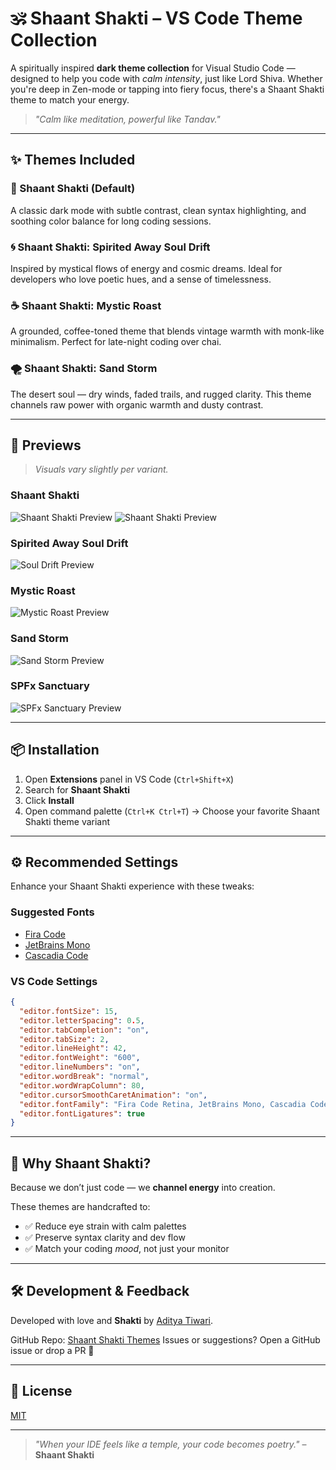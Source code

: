 # 🕉️ Shaant Shakti – VS Code Theme Collection

A spiritually inspired **dark theme collection** for Visual Studio Code — designed to help you code with _calm intensity_, just like Lord Shiva. Whether you're deep in Zen-mode or tapping into fiery focus, there's a Shaant Shakti theme to match your energy.

> _"Calm like meditation, powerful like Tandav."_

---

## ✨ Themes Included

### 🔹 Shaant Shakti (Default)

A classic dark mode with subtle contrast, clean syntax highlighting, and soothing color balance for long coding sessions.

### 🌀 Shaant Shakti: Spirited Away Soul Drift

Inspired by mystical flows of energy and cosmic dreams. Ideal for developers who love poetic hues, and a sense of timelessness.

### ☕ Shaant Shakti: Mystic Roast

A grounded, coffee-toned theme that blends vintage warmth with monk-like minimalism. Perfect for late-night coding over chai.

### 🌪️ Shaant Shakti: Sand Storm

The desert soul — dry winds, faded trails, and rugged clarity. This theme channels raw power with organic warmth and dusty contrast.

---

## 🌈 Previews

> _Visuals vary slightly per variant._

### Shaant Shakti

![Shaant Shakti Preview](images/default.png)
![Shaant Shakti Preview](images/default2.png)

### Spirited Away Soul Drift

![Soul Drift Preview](images/spirited.png)

### Mystic Roast

![Mystic Roast Preview](images/mystic.png)

### Sand Storm

![Sand Storm Preview](images/sand.png)

### SPFx Sanctuary

![SPFx Sanctuary Preview](images/spfx.png)

---

## 📦 Installation

1. Open **Extensions** panel in VS Code (`Ctrl+Shift+X`)
2. Search for **Shaant Shakti**
3. Click **Install**
4. Open command palette (`Ctrl+K Ctrl+T`) → Choose your favorite Shaant Shakti theme variant

---

## ⚙️ Recommended Settings

Enhance your Shaant Shakti experience with these tweaks:

### Suggested Fonts

- [Fira Code](https://github.com/tonsky/FiraCode)
- [JetBrains Mono](https://www.jetbrains.com/lp/mono/)
- [Cascadia Code](https://github.com/microsoft/cascadia-code)

### VS Code Settings

```json
{
  "editor.fontSize": 15,
  "editor.letterSpacing": 0.5,
  "editor.tabCompletion": "on",
  "editor.tabSize": 2,
  "editor.lineHeight": 42,
  "editor.fontWeight": "600",
  "editor.lineNumbers": "on",
  "editor.wordBreak": "normal",
  "editor.wordWrapColumn": 80,
  "editor.cursorSmoothCaretAnimation": "on",
  "editor.fontFamily": "Fira Code Retina, JetBrains Mono, Cascadia Code, Operator Mono, monospace",
  "editor.fontLigatures": true
}
```

---

## 🧘 Why Shaant Shakti?

Because we don’t just code — we **channel energy** into creation.

These themes are handcrafted to:

- ✅ Reduce eye strain with calm palettes
- ✅ Preserve syntax clarity and dev flow
- ✅ Match your coding _mood_, not just your monitor

---

## 🛠 Development & Feedback

Developed with love and **Shakti** by [Aditya Tiwari](https://github.com/Aditya-Ace).

GitHub Repo: [Shaant Shakti Themes](https://github.com/Aditya-Ace/Shaant-Shakti)
Issues or suggestions? Open a GitHub issue or drop a PR 🙏

---

## 📜 License

[MIT](LICENSE)

---

> _"When your IDE feels like a temple, your code becomes poetry."_
> – **Shaant Shakti**
